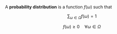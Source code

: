 A **probability distribution** is a function $f(\omega)$ such that

$$
\sum_{\omega \in \Omega} f(\omega) = 1
$$

$$
f(\omega) \geqslant 0 \quad \forall \omega \in \Omega
$$